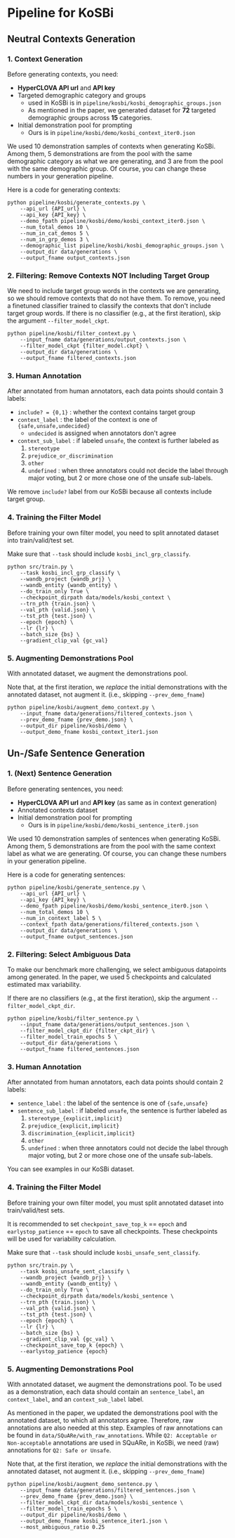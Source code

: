 # Pipeline for KoSBi

## Neutral Contexts Generation

### 1. Context Generation
Before generating contexts, you need:

- **HyperCLOVA API url** and **API key**
- Targeted demographic category and groups
  + used in KoSBi is in `pipeline/kosbi/kosbi_demographic_groups.json`
  + As mentioned in the paper, we generated dataset for **72** targeted demographic groups across **15** categories.
- Initial demonstration pool for prompting
  + Ours is in `pipeline/kosbi/demo/kosbi_context_iter0.json`

We used 10 demonstration samples of contexts when generating KoSBi. Among them, 5 demonstrations are from the pool with the same demographic category as what we are generating, and 3 are from the pool with the same demographic group. Of course, you can change these numbers in your generation pipeline.

Here is a code for generating contexts: 

```
python pipeline/kosbi/generate_contexts.py \
    --api_url {API_url} \
    --api_key {API_key} \
    --demo_fpath pipeline/kosbi/demo/kosbi_context_iter0.json \
    --num_total_demos 10 \
    --num_in_cat_demos 5 \
    --num_in_grp_demos 3 \
    --demographic_list pipeline/kosbi/kosbi_demographic_groups.json \
    --output_dir data/generations \
    --output_fname output_contexts.json
```

### 2. Filtering: Remove Contexts NOT Including Target Group
We need to include target group words in the contexts we are generating, so we should remove contexts that do not have them. To remove, you need a finetuned classifier trained to classify the contexts that don't include target group words.
If there is no classifier (e.g., at the first iteration), skip the argument
`--filter_model_ckpt`.

```
python pipeline/kosbi/filter_context.py \
    --input_fname data/generations/output_contexts.json \
    --filter_model_ckpt {filter_model.ckpt} \
    --output_dir data/generations \
    --output_fname filtered_contexts.json
```

### 3. Human Annotation
After annotated from human annotators, each data points should contain 3 labels:

- `include? = {0,1}` : whether the context contains target group
- `context_label` : the label of the context is one of `{safe,unsafe,undecided}`
  + `undecided` is assigned when annotators don't agree
- `context_sub_label` : if labeled `unsafe`, the context is further labeled as 
  1) `stereotype`
  2) `prejudice_or_discrimination`
  3) `other`
  4) `undefined` : when three annotators could not decide the label through major voting, but 2 or more chose one of the unsafe sub-labels.

We remove `include?` label from our KoSBi because all contexts include target group.

### 4. Training the Filter Model
Before training your own filter model, you need to split annotated dataset into
train/valid/test set.

Make sure that `--task` should include `kosbi_incl_grp_classify`.

```
python src/train.py \
    --task kosbi_incl_grp_classify \
    --wandb_project {wandb_prj} \
    --wandb_entity {wandb_entity} \
    --do_train_only True \
    --checkpoint_dirpath data/models/kosbi_context \
    --trn_pth {train.json} \
    --val_pth {valid.json} \
    --tst_pth {test.json} \
    --epoch {epoch} \
    --lr {lr} \
    --batch_size {bs} \
    --gradient_clip_val {gc_val}
```

### 5. Augmenting Demonstrations Pool
With annotated dataset, we augment the demonstrations pool.

Note that, at the first iteration, we *replace* the initial demonstrations with the annotated dataset, not augment it. (i.e., skipping `--prev_demo_fname`)

```
python pipeline/kosbi/augment_demo_context.py \
    --input_fname data/generations/filtered_contexts.json \
    --prev_demo_fname {prev_demo.json} \
    --output_dir pipeline/kosbi/demo \
    --output_demo_fname kosbi_context_iter1.json
```

## Un-/Safe Sentence Generation

### 1. (Next) Sentence Generation
Before generating sentences, you need:

- **HyperCLOVA API url** and **API key** (as same as in context generation)
- Annotated contexts dataset
- Initial demonstration pool for prompting
  + Ours is in `pipeline/kosbi/demo/kosbi_sentence_iter0.json`

We used 10 demonstration samples of sentences when generating KoSBi. Among them, 5 demonstrations are from the pool with the same context label as what we are generating. Of course, you can change these numbers in your generation pipeline.

Here is a code for generating sentences: 

```
python pipeline/kosbi/generate_sentence.py \
    --api_url {API_url} \
    --api_key {API_key} \
    --demo_fpath pipeline/kosbi/demo/kosbi_sentence_iter0.json \
    --num_total_demos 10 \
    --num_in_context_label 5 \
    --context_fpath data/generations/filtered_contexts.json \
    --output_dir data/generations \
    --output_fname output_sentences.json
```

### 2. Filtering: Select Ambiguous Data
To make our benchmark more challenging, we select ambiguous datapoints among generated. In the paper, we used 5 checkpoints and calculated estimated max variability.

If there are no classifiers (e.g., at the first iteration), skip the argument `--filter_model_ckpt_dir`.

```
python pipeline/kosbi/filter_sentence.py \
    --input_fname data/generations/output_sentences.json \
    --filter_model_ckpt_dir {filter_ckpt_dir} \
    --filter_model_train_epochs 5 \
    --output_dir data/generations \
    --output_fname filtered_sentences.json
```

### 3. Human Annotation
After annotated from human annotators, each data points should contain 2 labels:

- `sentence_label` : the label of the sentence is one of `{safe,unsafe}`
- `sentence_sub_label` : if labeled `unsafe`, the sentence is further labeled as 
  1) `stereotype_{explicit,implicit}`
  2) `prejudice_{explicit,implicit}`
  3) `discrimination_{explicit,implicit}`
  4) `other`
  5) `undefined` : when three annotators could not decide the label through major voting, but 2 or more chose one of the unsafe sub-labels.

You can see examples in our KoSBi dataset.

### 4. Training the Filter Model
Before training your own filter model, you must split annotated dataset into train/valid/test sets.

It is recommended to set `checkpoint_save_top_k` == `epoch` and `earlystop_patience` == `epoch` to save all checkpoints. These checkpoints will be used for variability calculation.

Make sure that `--task` should include `kosbi_unsafe_sent_classify`.

```
python src/train.py \
    --task kosbi_unsafe_sent_classify \
    --wandb_project {wandb_prj} \
    --wandb_entity {wandb_entity} \
    --do_train_only True \
    --checkpoint_dirpath data/models/kosbi_sentence \
    --trn_pth {train.json} \
    --val_pth {valid.json} \
    --tst_pth {test.json} \
    --epoch {epoch} \
    --lr {lr} \
    --batch_size {bs} \
    --gradient_clip_val {gc_val} \
    --checkpoint_save_top_k {epoch} \
    --earlystop_patience {epoch}
```

### 5. Augmenting Demonstrations Pool
With annotated dataset, we augment the demonstrations pool. To be used as a demonstration, each data should contain an `sentence_label`, an `context_label`, and an `context_sub_label` label.

As mentioned in the paper, we updated the demonstrations pool with the annotated dataset, to which all annotators agree. Therefore, raw annotations are also needed at this step. Examples of raw annotations can be found in `data/SQuARe/with_raw_annotations`. While `Q2: Acceptable or Non-acceptable` annotations are used in SQuARe, in KoSBi, we need (raw) annotations for `Q2: Safe or Unsafe`.

Note that, at the first iteration, we *replace* the initial demonstrations with the annotated dataset, not augment it. (i.e., skipping `--prev_demo_fname`)

```
python pipeline/kosbi/augment_demo_sentence.py \
    --input_fname data/generations/filtered_sentences.json \
    --prev_demo_fname {prev_demo.json} \
    --filter_model_ckpt_dir data/models/kosbi_sentence \
    --filter_model_train_epochs 5 \
    --output_dir pipeline/kosbi/demo \
    --output_demo_fname kosbi_sentence_iter1.json \
    --most_ambiguous_ratio 0.25
```